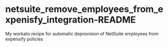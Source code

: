 # netsuite_remove_employees_from_expenisfy_integration-README
My workato recipe for automatic deprovision of NetSuite employees from expensify policies
